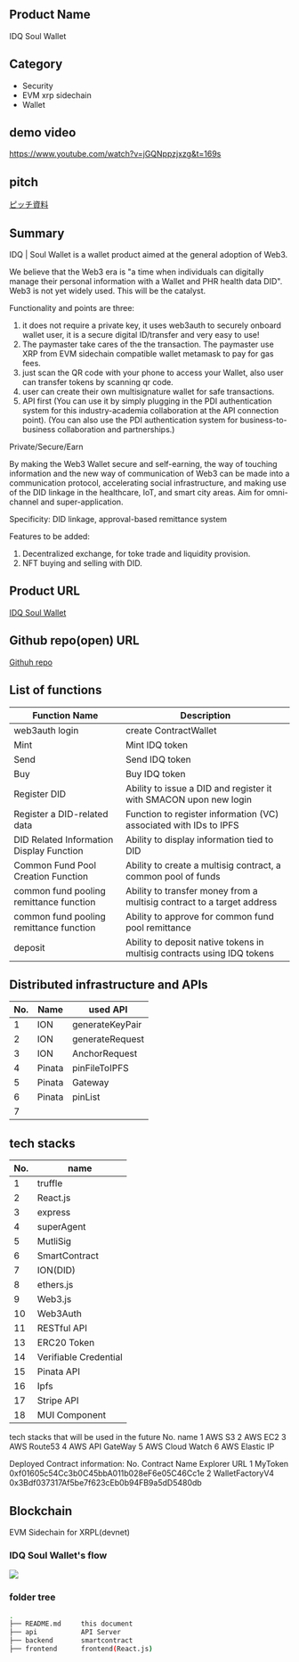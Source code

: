 ## Product Name

IDQ Soul Wallet

## Category

- Security
- EVM xrp sidechain
- Wallet


## demo video
 https://www.youtube.com/watch?v=jGQNppzjxzg&t=169s


## pitch

[ピッチ資料]()


## Summary

IDQ | Soul Wallet is a wallet product aimed at the general adoption of Web3.

We believe that the Web3 era is "a time when individuals can digitally manage their personal information with a Wallet and PHR health data DID".  
Web3 is not yet widely used. This will be the catalyst.  

Functionality and points are three:   
1. it does not require a private key, it uses web3auth to securely onboard wallet user, it is a secure digital ID/transfer and very easy to use!
2. The paymaster take cares of the the transaction. The paymaster use XRP from EVM sidechain compatible wallet metamask to pay for gas fees.
2. just scan the QR code with your phone to access your Wallet, also user can transfer tokens by scanning qr code.
3. user can create their own multisignature wallet for safe transactions.
4. API first (You can use it by simply plugging in the PDI authentication system for this industry-academia collaboration at the API connection point). (You can also use the PDI authentication system for business-to-business collaboration and partnerships.)

Private/Secure/Earn  

By making the Web3 Wallet secure and self-earning, the way of touching information and the new way of communication of Web3 can be made into a communication protocol, accelerating social infrastructure, and making use of the DID linkage in the healthcare, IoT, and smart city areas.
Aim for omni-channel and super-application.  

Specificity: DID linkage, approval-based remittance system

Features to be added:
1. Decentralized exchange, for toke trade and liquidity provision.
2. NFT buying and selling with DID.


## Product URL

[IDQ Soul Wallet](https://idqsoulwallet.vercel.app/)

## Github repo(open) URL

[Githuh repo](https://github.com/AMASWeb3/Genesis)

## List of functions

| Function Name                 |Description  |
| ------------------------ | --------------------------------------------------------------------------------- |
| web3auth login | create ContractWallet |
| Mint | Mint IDQ token |
| Send | Send IDQ token |
| Buy | Buy IDQ token |
| Register DID | Ability to issue a DID and register it with SMACON upon new login |
| Register a DID-related data | Function to register information (VC) associated with IDs to IPFS |
| DID Related Information Display Function | Ability to display information tied to DID |
| Common Fund Pool Creation Function | Ability to create a multisig contract, a common pool of funds |
| common fund pooling remittance function | Ability to transfer money from a multisig contract to a target address |
| common fund pooling remittance function | Ability to approve for common fund pool remittance|
| deposit | Ability to deposit native tokens in multisig contracts using IDQ tokens|

## Distributed infrastructure and APIs

| No. | Name   | used API    |
| --- | ------ | --------------- |
| 1   | ION    | generateKeyPair |
| 2   | ION    | generateRequest |
| 3   | ION    | AnchorRequest   |
| 4   | Pinata | pinFileToIPFS   |
| 5   | Pinata | Gateway         |
| 6   | Pinata | pinList         |
| 7   |        |                 |

## tech stacks

| No. | name                  | 
| --- | --------------------- | 
| 1   | truffle               | 
| 2   | React.js              | 
| 3   | express               | 
| 4   | superAgent            | 
| 5   | MutliSig              | 
| 6   | SmartContract         | 
| 7   | ION(DID)              | 
| 8   | ethers.js             | 
| 9   | Web3.js               | 
| 10  | Web3Auth              |           
| 11  | RESTful API           |                
| 13  | ERC20 Token           | 
| 14  | Verifiable Credential | 
| 15  | Pinata API            | 
| 16  | Ipfs                  | 
| 17  | Stripe API            | 
| 18  | MUI Component         | 

tech stacks that will be used in the future
No.	name
1	AWS S3
2	AWS EC2
3	AWS Route53
4	AWS API GateWay
5	AWS Cloud Watch
6	AWS Elastic IP

Deployed Contract information:
No.	Contract Name	Explorer URL
1	MyToken	   0xf01605c54Cc3b0C45bbA011b028eF6e05C46Cc1e
2	WalletFactoryV4	   0x3Bdf037317Af5be7f623cEb0b94FB9a5dD5480db

## Blockchain
EVM Sidechain for XRPL(devnet)

### IDQ Soul Wallet's flow

[![](https://mermaid.ink/img/pako:eNp9VMFu2zAM_RXCpxbpDs3RhwIDsgE5dNiwAbvkokh0IsSWPImKZxT991GS7cVx0pws8fGJ5HvhWyGtwqIsPP4JaCRutDg40ewM8I801QjbzQ_Avy1KQgVVbTt4qJxt4Bt2EDw6cHjQnpwgbQ2QBYWt9ZriJx0RmlCT9voAnahrpMfMLQJZE5o9uuEsybrEd3m2nUH3nG9a4UhL3QpD4J9BePjqrCE06kZ8HeOfv2-BCc8j5yWiSgTplR4k8zhJS1QXUa9jA79TA0sURdQve0KTmcRIlcuHTy8vUJVxLrXtFxG6G-GcRpwWE8y4KkG68jo6lQDSYdIk45NUMYVnV4Jh8Wa6uWgAP3D7_L5flyCZNMk4Q_NkB-R6QrJ9XN9SAmMjdA1CKYfez5DckzyiPIGuEvIo_BHOog4I2oOouWbVD4-hQzVLTj2UrKlRYA2SbpCF8L6zTi26jBUxxR1gNdXtkIIzUIna43Wpm-1mGiNow_0H-X-kkwQJghGdA90YaNFV1jWcqkmLejbE2VtsAu19yP82ilaaz5e7Udq3teivZfMsv78lsZCSh7-wRysOCHP8Kie0wUmWA295YRUrGdywD_2V_qtYf4o12tDDI8yDiX0Yc7ZSLBpsNacaHhpEzi6J8HGfeBIUfEyLtxdDmvf98fq5b_B9LO_a2NxXul9K0g0-NCzEeSqneCoadOx-xUv1LSbsCiZvcFeU_KmwElzPrtiZd4bGJfizN7Io2Vj4VIRWsY-GHVyUyZLj7ReleVdNl5iOr3l7pyX-_g_79OUO?type=png)](https://mermaid.live/edit#pako:eNp9VMFu2zAM_RXCpxbpDs3RhwIDsgE5dNiwAbvkokh0IsSWPImKZxT991GS7cVx0pws8fGJ5HvhWyGtwqIsPP4JaCRutDg40ewM8I801QjbzQ_Avy1KQgVVbTt4qJxt4Bt2EDw6cHjQnpwgbQ2QBYWt9ZriJx0RmlCT9voAnahrpMfMLQJZE5o9uuEsybrEd3m2nUH3nG9a4UhL3QpD4J9BePjqrCE06kZ8HeOfv2-BCc8j5yWiSgTplR4k8zhJS1QXUa9jA79TA0sURdQve0KTmcRIlcuHTy8vUJVxLrXtFxG6G-GcRpwWE8y4KkG68jo6lQDSYdIk45NUMYVnV4Jh8Wa6uWgAP3D7_L5flyCZNMk4Q_NkB-R6QrJ9XN9SAmMjdA1CKYfez5DckzyiPIGuEvIo_BHOog4I2oOouWbVD4-hQzVLTj2UrKlRYA2SbpCF8L6zTi26jBUxxR1gNdXtkIIzUIna43Wpm-1mGiNow_0H-X-kkwQJghGdA90YaNFV1jWcqkmLejbE2VtsAu19yP82ilaaz5e7Udq3teivZfMsv78lsZCSh7-wRysOCHP8Kie0wUmWA295YRUrGdywD_2V_qtYf4o12tDDI8yDiX0Yc7ZSLBpsNacaHhpEzi6J8HGfeBIUfEyLtxdDmvf98fq5b_B9LO_a2NxXul9K0g0-NCzEeSqneCoadOx-xUv1LSbsCiZvcFeU_KmwElzPrtiZd4bGJfizN7Io2Vj4VIRWsY-GHVyUyZLj7ReleVdNl5iOr3l7pyX-_g_79OUO)

### folder tree

```bash
.
├── README.md     this document
├── api           API Server
├── backend       smartcontract
├── frontend      frontend(React.js)

```
